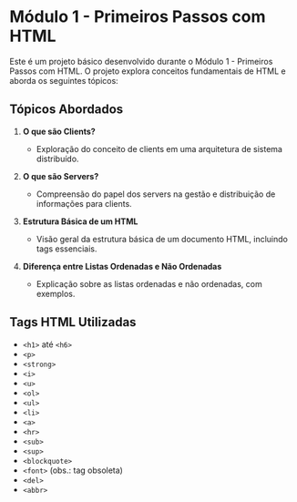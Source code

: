 # Módulo 1 - Primeiros Passos com HTML

Este é um projeto básico desenvolvido durante o Módulo 1 - Primeiros Passos com HTML. O projeto explora conceitos fundamentais de HTML e aborda os seguintes tópicos:

## Tópicos Abordados

1. **O que são Clients?**
   - Exploração do conceito de clients em uma arquitetura de sistema distribuído.

2. **O que são Servers?**
   - Compreensão do papel dos servers na gestão e distribuição de informações para clients.

3. **Estrutura Básica de um HTML**
   - Visão geral da estrutura básica de um documento HTML, incluindo tags essenciais.

4. **Diferença entre Listas Ordenadas e Não Ordenadas**
   - Explicação sobre as listas ordenadas e não ordenadas, com exemplos.

## Tags HTML Utilizadas

- `<h1>` até `<h6>`
- `<p>`
- `<strong>`
- `<i>`
- `<u>`
- `<ol>`
- `<ul>`
- `<li>`
- `<a>`
- `<hr>`
- `<sub>`
- `<sup>`
- `<blockquote>`
- `<font>` (obs.: tag obsoleta)
- `<del>`
- `<abbr>`
